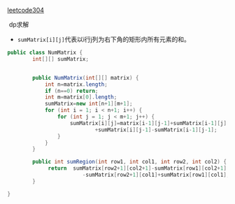 [leetcode304](https://leetcode-cn.com/problems/range-sum-query-2d-immutable/solution/dp-by-ypzro5mtzw-5/)

​	dp求解 

* `sumMatrix[i][j]`代表以i行j列为右下角的矩形内所有元素的和。

```java
public class NumMatrix {
        int[][] sumMatrix;


        public NumMatrix(int[][] matrix) {
            int n=matrix.length;
            if (n==0) return;
            int m=matrix[0].length;
            sumMatrix=new int[n+1][m+1];
            for (int i = 1; i < n+1; i++) {
                for (int j = 1; j < m+1; j++) {
                    sumMatrix[i][j]=matrix[i-1][j-1]+sumMatrix[i-1][j]
                            +sumMatrix[i][j-1]-sumMatrix[i-1][j-1];
                }
            }
        }

        public int sumRegion(int row1, int col1, int row2, int col2) {
             return  sumMatrix[row2+1][col2+1]-sumMatrix[row1][col2+1]
                        -sumMatrix[row2+1][col1]+sumMatrix[row1][col1];
        }

}
```